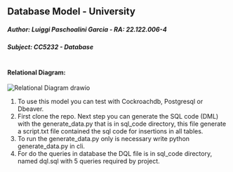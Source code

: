 ## Database Model - University <br>
##### *Author: Luiggi Paschoalini Garcia - RA: 22.122.006-4*
##### *Subject: CC5232 - Database* <br><br>

#### Relational Diagram: <br>
![Relational Diagram drawio](https://github.com/luiggigarcia/database_model_universityExample/assets/83616830/f6ff0d7c-f16b-467f-ae14-901ed9ae5aea)

1. To use this model you can test with Cockroachdb, Postgresql or Dbeaver.
2. First clone the repo. Next step you can generate the SQL code (DML) with the generate_data.py that is in sql_code directory, this file generate a script.txt file contained the sql code for insertions in all tables.
3. To run the generate_data.py only is necessary write python generate_data.py in cli.
4. For do the queries in database the DQL file is in sql_code directory, named dql.sql with 5 queries required by project.

